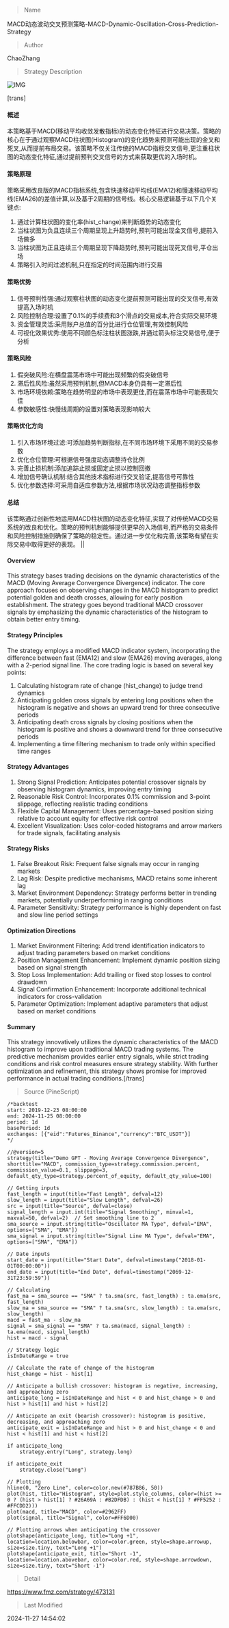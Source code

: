 
> Name

MACD动态波动交叉预测策略-MACD-Dynamic-Oscillation-Cross-Prediction-Strategy

> Author

ChaoZhang

> Strategy Description

![IMG](https://www.fmz.com/upload/asset/1b0d704a9eed6b4a5b1.png)

[trans]
#### 概述
本策略基于MACD(移动平均收敛发散指标)的动态变化特征进行交易决策。策略的核心在于通过观察MACD柱状图(Histogram)的变化趋势来预测可能出现的金叉和死叉,从而提前布局交易。该策略不仅关注传统的MACD指标交叉信号,更注重柱状图的动态变化特征,通过提前预判交叉信号的方式来获取更优的入场时机。

#### 策略原理
策略采用改良版的MACD指标系统,包含快速移动平均线(EMA12)和慢速移动平均线(EMA26)的差值计算,以及基于2周期的信号线。核心交易逻辑基于以下几个关键点:
1. 通过计算柱状图的变化率(hist_change)来判断趋势的动态变化
2. 当柱状图为负且连续三个周期呈现上升趋势时,预判可能出现金叉信号,提前入场做多
3. 当柱状图为正且连续三个周期呈现下降趋势时,预判可能出现死叉信号,平仓出场
4. 策略引入时间过滤机制,只在指定的时间范围内进行交易

#### 策略优势
1. 信号预判性强:通过观察柱状图的动态变化提前预测可能出现的交叉信号,有效提高入场时机
2. 风险控制合理:设置了0.1%的手续费和3个滑点的交易成本,符合实际交易环境
3. 资金管理灵活:采用账户总值的百分比进行仓位管理,有效控制风险
4. 可视化效果优秀:使用不同颜色标注柱状图涨跌,并通过箭头标注交易信号,便于分析

#### 策略风险
1. 假突破风险:在横盘震荡市场中可能出现频繁的假突破信号
2. 滞后性风险:虽然采用预判机制,但MACD本身仍具有一定滞后性
3. 市场环境依赖:策略在趋势明显的市场中表现更佳,而在震荡市场中可能表现欠佳
4. 参数敏感性:快慢线周期的设置对策略表现影响较大

#### 策略优化方向
1. 引入市场环境过滤:可添加趋势判断指标,在不同市场环境下采用不同的交易参数
2. 优化仓位管理:可根据信号强度动态调整持仓比例
3. 完善止损机制:添加追踪止损或固定止损以控制回撤
4. 增加信号确认机制:结合其他技术指标进行交叉验证,提高信号可靠性
5. 优化参数选择:可采用自适应参数方法,根据市场状况动态调整指标参数

#### 总结
该策略通过创新性地运用MACD柱状图的动态变化特征,实现了对传统MACD交易系统的改良和优化。策略的预判机制能够提供更早的入场信号,而严格的交易条件和风险控制措施则确保了策略的稳定性。通过进一步优化和完善,该策略有望在实际交易中取得更好的表现。 ||

#### Overview
This strategy bases trading decisions on the dynamic characteristics of the MACD (Moving Average Convergence Divergence) indicator. The core approach focuses on observing changes in the MACD histogram to predict potential golden and death crosses, allowing for early position establishment. The strategy goes beyond traditional MACD crossover signals by emphasizing the dynamic characteristics of the histogram to obtain better entry timing.

#### Strategy Principles
The strategy employs a modified MACD indicator system, incorporating the difference between fast (EMA12) and slow (EMA26) moving averages, along with a 2-period signal line. The core trading logic is based on several key points:
1. Calculating histogram rate of change (hist_change) to judge trend dynamics
2. Anticipating golden cross signals by entering long positions when the histogram is negative and shows an upward trend for three consecutive periods
3. Anticipating death cross signals by closing positions when the histogram is positive and shows a downward trend for three consecutive periods
4. Implementing a time filtering mechanism to trade only within specified time ranges

#### Strategy Advantages
1. Strong Signal Prediction: Anticipates potential crossover signals by observing histogram dynamics, improving entry timing
2. Reasonable Risk Control: Incorporates 0.1% commission and 3-point slippage, reflecting realistic trading conditions
3. Flexible Capital Management: Uses percentage-based position sizing relative to account equity for effective risk control
4. Excellent Visualization: Uses color-coded histograms and arrow markers for trade signals, facilitating analysis

#### Strategy Risks
1. False Breakout Risk: Frequent false signals may occur in ranging markets
2. Lag Risk: Despite predictive mechanisms, MACD retains some inherent lag
3. Market Environment Dependency: Strategy performs better in trending markets, potentially underperforming in ranging conditions
4. Parameter Sensitivity: Strategy performance is highly dependent on fast and slow line period settings

#### Optimization Directions
1. Market Environment Filtering: Add trend identification indicators to adjust trading parameters based on market conditions
2. Position Management Enhancement: Implement dynamic position sizing based on signal strength
3. Stop Loss Implementation: Add trailing or fixed stop losses to control drawdown
4. Signal Confirmation Enhancement: Incorporate additional technical indicators for cross-validation
5. Parameter Optimization: Implement adaptive parameters that adjust based on market conditions

#### Summary
This strategy innovatively utilizes the dynamic characteristics of the MACD histogram to improve upon traditional MACD trading systems. The predictive mechanism provides earlier entry signals, while strict trading conditions and risk control measures ensure strategy stability. With further optimization and refinement, this strategy shows promise for improved performance in actual trading conditions.[/trans]



> Source (PineScript)

``` pinescript
/*backtest
start: 2019-12-23 08:00:00
end: 2024-11-25 08:00:00
period: 1d
basePeriod: 1d
exchanges: [{"eid":"Futures_Binance","currency":"BTC_USDT"}]
*/

//@version=5
strategy(title="Demo GPT - Moving Average Convergence Divergence", shorttitle="MACD", commission_type=strategy.commission.percent, commission_value=0.1, slippage=3, default_qty_type=strategy.percent_of_equity, default_qty_value=100)

// Getting inputs
fast_length = input(title="Fast Length", defval=12)
slow_length = input(title="Slow Length", defval=26)
src = input(title="Source", defval=close)
signal_length = input.int(title="Signal Smoothing", minval=1, maxval=50, defval=2)  // Set smoothing line to 2
sma_source = input.string(title="Oscillator MA Type", defval="EMA", options=["SMA", "EMA"])
sma_signal = input.string(title="Signal Line MA Type", defval="EMA", options=["SMA", "EMA"])

// Date inputs
start_date = input(title="Start Date", defval=timestamp("2018-01-01T00:00:00"))
end_date = input(title="End Date", defval=timestamp("2069-12-31T23:59:59"))

// Calculating
fast_ma = sma_source == "SMA" ? ta.sma(src, fast_length) : ta.ema(src, fast_length)
slow_ma = sma_source == "SMA" ? ta.sma(src, slow_length) : ta.ema(src, slow_length)
macd = fast_ma - slow_ma
signal = sma_signal == "SMA" ? ta.sma(macd, signal_length) : ta.ema(macd, signal_length)
hist = macd - signal

// Strategy logic
isInDateRange = true

// Calculate the rate of change of the histogram
hist_change = hist - hist[1]

// Anticipate a bullish crossover: histogram is negative, increasing, and approaching zero
anticipate_long = isInDateRange and hist < 0 and hist_change > 0 and hist > hist[1] and hist > hist[2]

// Anticipate an exit (bearish crossover): histogram is positive, decreasing, and approaching zero
anticipate_exit = isInDateRange and hist > 0 and hist_change < 0 and hist < hist[1] and hist < hist[2]

if anticipate_long
    strategy.entry("Long", strategy.long)

if anticipate_exit
    strategy.close("Long")

// Plotting
hline(0, "Zero Line", color=color.new(#787B86, 50))
plot(hist, title="Histogram", style=plot.style_columns, color=(hist >= 0 ? (hist > hist[1] ? #26A69A : #B2DFDB) : (hist < hist[1] ? #FF5252 : #FFCDD2)))
plot(macd, title="MACD", color=#2962FF)
plot(signal, title="Signal", color=#FF6D00)

// Plotting arrows when anticipating the crossover
plotshape(anticipate_long, title="Long +1", location=location.belowbar, color=color.green, style=shape.arrowup, size=size.tiny, text="Long +1")
plotshape(anticipate_exit, title="Short -1", location=location.abovebar, color=color.red, style=shape.arrowdown, size=size.tiny, text="Short -1")

```

> Detail

https://www.fmz.com/strategy/473131

> Last Modified

2024-11-27 14:54:02
